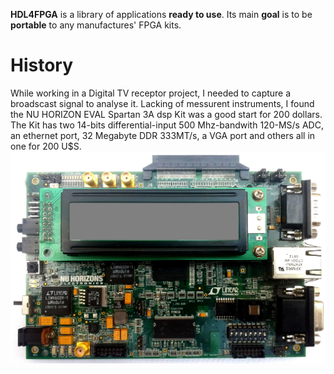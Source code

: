 **HDL4FPGA** is a library of applications **ready to use**. Its main
**goal** is to be **portable** to any manufactures' FPGA kits.

# History #

While working in a Digital TV receptor project, I needed to capture a broadscast signal to analyse it. Lacking of messurent instruments, I found the NU HORIZON EVAL Spartan 3A dsp Kit was a good start for 200 dollars. The Kit has two 14-bits differential-input 500 Mhz-bandwith 120-MS/s ADC, an ethernet port, 32 Megabyte DDR 333MT/s, a VGA port and others all in one for 200 U$S. 
![NU HORIZON EVAL Spartan 3A dsp](/doc/nuhs3adsp.jpg)
